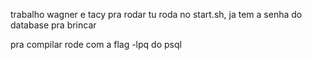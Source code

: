 trabalho wagner e tacy
pra rodar tu roda no start.sh, ja tem a senha do database pra brincar

pra compilar rode com a flag -lpq do psql 
